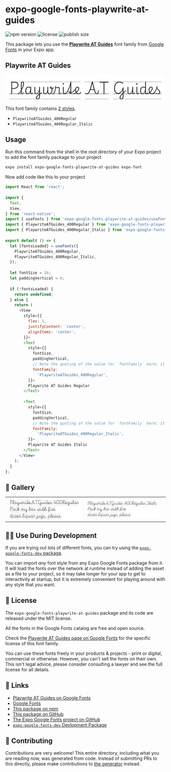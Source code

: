 # expo-google-fonts-playwrite-at-guides

![npm version](https://flat.badgen.net/npm/v/expo-google-fonts-playwrite-at-guides)
![license](https://flat.badgen.net/github/license/expo/google-fonts)
![publish size](https://flat.badgen.net/packagephobia/install/expo-google-fonts-playwrite-at-guides)

This package lets you use the [**Playwrite AT Guides**](https://fonts.google.com/specimen/Playwrite+AT+Guides) font family from [Google Fonts](https://fonts.google.com/) in your Expo app.

## Playwrite AT Guides

![Playwrite AT Guides](./font-family.png)

This font family contains [2 styles](#-gallery).

- `PlaywriteATGuides_400Regular`
- `PlaywriteATGuides_400Regular_Italic`

## Usage

Run this command from the shell in the root directory of your Expo project to add the font family package to your project
```sh
expo install expo-google-fonts-playwrite-at-guides expo-font
```

Now add code like this to your project
```js
import React from 'react';

import {
  Text,
  View,
} from 'react-native';
import { useFonts } from 'expo-google-fonts-playwrite-at-guides/useFonts';
import { PlaywriteATGuides_400Regular } from 'expo-google-fonts-playwrite-at-guides/400Regular';
import { PlaywriteATGuides_400Regular_Italic } from 'expo-google-fonts-playwrite-at-guides/400Regular_Italic';

export default () => {
  let [fontsLoaded] = useFonts({
    PlaywriteATGuides_400Regular,
    PlaywriteATGuides_400Regular_Italic,
  });

  let fontSize = 24;
  let paddingVertical = 6;

  if (!fontsLoaded) {
    return undefined;
  } else {
    return (
      <View
        style={{
          flex: 1,
          justifyContent: 'center',
          alignItems: 'center',
        }}>
        <Text
          style={{
            fontSize,
            paddingVertical,
            // Note the quoting of the value for `fontFamily` here; it expects a string!
            fontFamily:
              'PlaywriteATGuides_400Regular',
          }}>
          Playwrite AT Guides Regular
        </Text>

        <Text
          style={{
            fontSize,
            paddingVertical,
            // Note the quoting of the value for `fontFamily` here; it expects a string!
            fontFamily:
              'PlaywriteATGuides_400Regular_Italic',
          }}>
          Playwrite AT Guides Italic
        </Text>
      </View>
    );
  }
};

```

## 🔡 Gallery


||||
|-|-|-|
|![PlaywriteATGuides_400Regular](.//400Regular/PlaywriteATGuides_400Regular.ttf.png)|![PlaywriteATGuides_400Regular_Italic](.//400Regular_Italic/PlaywriteATGuides_400Regular_Italic.ttf.png)|||


## 👩‍💻 Use During Development

If you are trying out lots of different fonts, you can try using the [`expo-google-fonts-dev` package](https://github.com/freeboub/google-fonts/tree/master/font-packages/dev#readme).

You can import *any* font style from any Expo Google Fonts package from it. It will load the fonts
over the network at runtime instead of adding the asset as a file to your project, so it may take longer
for your app to get to interactivity at startup, but it is extremely convenient
for playing around with any style that you want.

## 📖 License

The `expo-google-fonts-playwrite-at-guides` package and its code are released under the MIT license.

All the fonts in the Google Fonts catalog are free and open source.

Check the [Playwrite AT Guides page on Google Fonts](https://fonts.google.com/specimen/Playwrite+AT+Guides) for the specific license of this font family.

You can use these fonts freely in your products & projects - print or digital, commercial or otherwise. However, you can't sell the fonts on their own. This isn't legal advice, please consider consulting a lawyer and see the full license for all details.

## 🔗 Links

- [Playwrite AT Guides on Google Fonts](https://fonts.google.com/specimen/Playwrite+AT+Guides)
- [Google Fonts](https://fonts.google.com/)
- [This package on npm](https://www.npmjs.com/package/expo-google-fonts-playwrite-at-guides)
- [This package on GitHub](https://github.com/freeboub/google-fonts/tree/master/font-packages/playwrite-at-guides)
- [The Expo Google Fonts project on GitHub](https://github.com/freeboub/google-fonts)
- [`expo-google-fonts-dev` Devlopment Package](https://github.com/freeboub/google-fonts/tree/master/font-packages/dev)

## 🤝 Contributing

Contributions are very welcome! This entire directory, including what you are reading now, was generated from code. Instead of submitting PRs to this directly, please make contributions to [the generator](https://github.com/freeboub/google-fonts/tree/master/packages/generator) instead.
